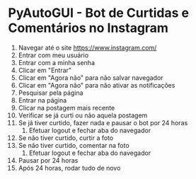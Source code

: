 # PyAutoGUI - Bot de Curtidas e Comentários no Instagram



1. Navegar até o site https://www.instagram.com/
1. Entrar com meu usuário
1. Entrar com a minha senha
1. Clicar em "Entrar"
1. Clicar em "Agora não" para não salvar navegador
1. Clicar em "Agora não" para não ativar as notificações
1. Pesquisar pela página
1. Entrar na página
1. Clicar na postagem mais recente
1. Verificar se já curti ou não aquela postagem
1. Se já tiver curtido, fazer nada e pausar o bot por 24 horas
   1. Efetuar logout e fechar aba do navegador
1. Se não tiver curtido, curtir a foto
1. Se não tiver curtido, comentar na foto
   1. Efetuar logout e fechar aba do navegador
1. Pausar por 24 horas
1. Após 24 horas, rodar tudo de novo